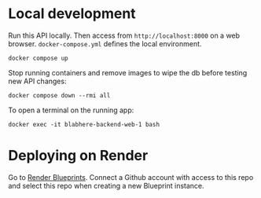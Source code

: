 # Local development
Run this API locally. Then access from `http://localhost:8000` on a web browser. `docker-compose.yml` defines the local environment.
```
docker compose up
```
Stop running containers and remove images to wipe the db before testing new API changes:
```
docker compose down --rmi all
```
To open a terminal on the running app:
```
docker exec -it blabhere-backend-web-1 bash
```
# Deploying on Render
Go to [Render Blueprints](https://dashboard.render.com/blueprints). Connect a Github account with access to this repo and select this repo when creating a new Blueprint instance.